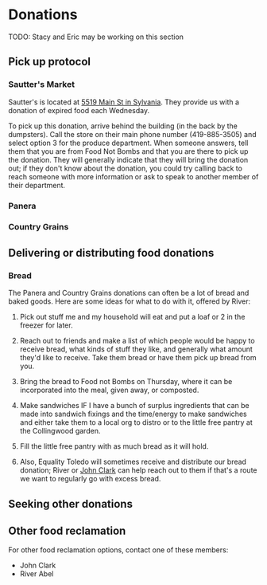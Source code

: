 # Donations

TODO: Stacy and Eric may be working on this section

## Pick up protocol

### Sautter's Market

Sautter's is located at [5519 Main St in Sylvania](https://www.waze.com/live-map/directions/us/oh/sylvania/5519-main-st?to=place.ChIJI5h2LLF9PIgRIkR4BaeRlvY).  They provide us with a donation of expired food each Wednesday.

To pick up this donation, arrive behind the building (in the back by the dumpsters).  Call the store on their main phone number (419-885-3505) and select option 3 for the produce department.  When someone answers, tell them that you are from Food Not Bombs and that you are there to pick up the donation.  They will generally indicate that they will bring the donation out; if they don't know about the donation, you could try calling back to reach someone with more information or ask to speak to another member of their department.

### Panera

### Country Grains

## Delivering or distributing food donations

### Bread

The Panera and Country Grains donations can often be a lot of bread and baked goods.  Here are some ideas for what to do with it, offered by River:

1. Pick out stuff me and my household will eat and put a loaf or 2 in the freezer for later.

2. Reach out to friends and make a list of which people would be happy to receive bread, what kinds of stuff they like, and generally what amount they'd like to receive. Take them bread or have them pick up bread from you.

3. Bring the bread to Food not Bombs on Thursday, where it can be incorporated into the meal, given away, or composted.

4. Make sandwiches IF I have a bunch of surplus ingredients that can be made into sandwich fixings and the time/energy to make sandwiches and either take them to a local org to distro or to the little free pantry at the Collingwood garden.

5. Fill the little free pantry with as much bread as it will hold.

6. Also, Equality Toledo will sometimes receive and distribute our bread donation; River or [John Clark](mailto:john.l.clark@gmail.com) can help reach out to them if that's a route we want to regularly go with excess bread.

## Seeking other donations

## Other food reclamation

For other food reclamation options, contact one of these members:

- John Clark
- River Abel
